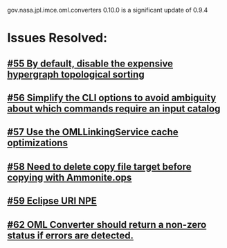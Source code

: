 gov.nasa.jpl.imce.oml.converters 0.10.0 is a significant update of 0.9.4

# Issues Resolved:

## [#55 By default, disable the expensive hypergraph topological sorting](https://github.com/JPL-IMCE/gov.nasa.jpl.imce.oml.converters/issues/55)
      
## [#56 Simplify the CLI options to avoid ambiguity about which commands require an input catalog](https://github.com/JPL-IMCE/gov.nasa.jpl.imce.oml.converters/issues/56)

## [#57 Use the OMLLinkingService cache optimizations](https://github.com/JPL-IMCE/gov.nasa.jpl.imce.oml.converters/issues/57)

## [#58 Need to delete copy file target before copying with Ammonite.ops](https://github.com/JPL-IMCE/gov.nasa.jpl.imce.oml.converters/issues/58)

## [#59 Eclipse URI NPE](https://github.com/JPL-IMCE/gov.nasa.jpl.imce.oml.converters/issues/59)

## [#62 OML Converter should return a non-zero status if errors are detected.](https://github.com/JPL-IMCE/gov.nasa.jpl.imce.oml.converters/issues/62)
